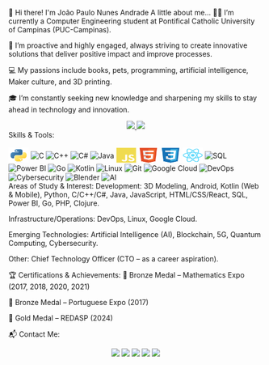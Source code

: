 👋 Hi there! I'm João Paulo Nunes Andrade
A little about me...
👨‍💻 I’m currently a Computer Engineering student at Pontifical Catholic University of Campinas (PUC-Campinas).

🚀 I’m proactive and highly engaged, always striving to create innovative solutions that deliver positive impact and improve processes.

💻 My passions include books, pets, programming, artificial intelligence, Maker culture, and 3D printing.

🎓 I’m constantly seeking new knowledge and sharpening my skills to stay ahead in technology and innovation.

<div align="center"> <a href="https://github.com/joaopaulonu"> <img height="180em" src="https://github-readme-stats.vercel.app/api?username=joaopaulonu&show_icons=true&theme=dracula&include_all_commits=true&count_private=true"/> <img height="180em" src="https://github-readme-stats.vercel.app/api/top-langs/?username=joaopaulonu&layout=compact&langs_count=16&theme=dracula"/> </a> </div>
Skills & Tools:
<div style="display: inline_block"><br> <img align="center" alt="Python" height="30" width="40" src="https://raw.githubusercontent.com/devicons/devicon/master/icons/python/python-original.svg"> <img align="center" alt="C" height="30" width="40" src="https://cdn.jsdelivr.net/gh/devicons/devicon/icons/c/c-original.svg"> <img align="center" alt="C++" height="30" width="40" src="https://cdn.jsdelivr.net/gh/devicons/devicon/icons/cplusplus/cplusplus-original.svg"> <img align="center" alt="C#" height="30" width="40" src="https://cdn.jsdelivr.net/gh/devicons/devicon/icons/csharp/csharp-original.svg"> <img align="center" alt="Java" height="30" width="40" src="https://cdn.jsdelivr.net/gh/devicons/devicon/icons/java/java-original.svg"> <img align="center" alt="JavaScript" height="30" width="40" src="https://raw.githubusercontent.com/devicons/devicon/master/icons/javascript/javascript-plain.svg"> <img align="center" alt="HTML5" height="30" width="40" src="https://raw.githubusercontent.com/devicons/devicon/master/icons/html5/html5-original.svg"> <img align="center" alt="CSS3" height="30" width="40" src="https://raw.githubusercontent.com/devicons/devicon/master/icons/css3/css3-original.svg"> <img align="center" alt="React" height="30" width="40" src="https://raw.githubusercontent.com/devicons/devicon/master/icons/react/react-original.svg"> <img align="center" alt="SQL" height="30" width="40" src="https://cdn.jsdelivr.net/gh/devicons/devicon/icons/postgresql/postgresql-original.svg"> <img align="center" alt="Power BI" height="30" width="40" src="https://img.shields.io/badge/Power_BI-F2C811?style=for-the-badge&logo=power-bi&logoColor=white"> <img align="center" alt="Go" height="30" width="40" src="https://cdn.jsdelivr.net/gh/devicons/devicon/icons/go/go-original.svg"> <img align="center" alt="Kotlin" height="30" width="40" src="https://cdn.jsdelivr.net/gh/devicons/devicon/icons/kotlin/kotlin-original.svg"> <img align="center" alt="Linux" height="30" width="40" src="https://cdn.jsdelivr.net/gh/devicons/devicon/icons/linux/linux-original.svg"> <img align="center" alt="Git" height="30" width="40" src="https://cdn.jsdelivr.net/gh/devicons/devicon/icons/git/git-original.svg"> <img align="center" alt="Google Cloud" height="30" width="40" src="https://cdn.jsdelivr.net/gh/devicons/devicon/icons/googlecloud/googlecloud-original.svg"> <img align="center" alt="DevOps" height="30" width="40" src="https://cdn.jsdelivr.net/gh/devicons/devicon/icons/docker/docker-plain.svg"> <img align="center" alt="Cybersecurity" height="30" width="40" src="https://img.shields.io/badge/Cybersecurity-000000?style=for-the-badge&logo=cybersecurity&logoColor=white"> <img align="center" alt="Blender" height="30" width="40" src="https://cdn.jsdelivr.net/gh/devicons/devicon/icons/blender/blender-original.svg"> <img align="center" alt="AI" height="30" width="40" src="https://img.shields.io/badge/Artificial_Intelligence-FF4500?style=for-the-badge&logo=openai&logoColor=white"> </div>
Areas of Study & Interest:
Development: 3D Modeling, Android, Kotlin (Web & Mobile), Python, C/C++/C#, Java, JavaScript, HTML/CSS/React, SQL, Power BI, Go, PHP, Clojure.

Infrastructure/Operations: DevOps, Linux, Google Cloud.

Emerging Technologies: Artificial Intelligence (AI), Blockchain, 5G, Quantum Computing, Cybersecurity.

Other: Chief Technology Officer (CTO – as a career aspiration).

🏆 Certifications & Achievements:
🥉 Bronze Medal – Mathematics Expo (2017, 2018, 2020, 2021)

🥉 Bronze Medal – Portuguese Expo (2017)

🥇 Gold Medal – REDASP (2024)

📬 Contact Me:
<div align="center"> <a href="https://www.linkedin.com/in/nunes-andrade" target="_blank"><img src="https://img.shields.io/badge/-LinkedIn-%230077B5?style=for-the-badge&logo=linkedin&logoColor=white"></a> <a href="https://instagram.com/jp_nunes.andrade" target="_blank"><img src="https://img.shields.io/badge/-Instagram-%23E4405F?style=for-the-badge&logo=instagram&logoColor=white"></a> <a href="mailto:jpnunesandrade26@gmail.com"><img src="https://img.shields.io/badge/-Gmail-%23333?style=for-the-badge&logo=gmail&logoColor=white"></a> <a href="https://api.whatsapp.com/send?phone=5519995837955" target="_blank"><img src="https://img.shields.io/badge/WhatsApp-25D366?style=for-the-badge&logo=whatsapp&logoColor=white"></a> <a href="https://www.alura.com.br/indica-dev/jpnunesandrade26" target="_blank"><img src="https://img.shields.io/badge/Alura-0077B5?style=for-the-badge&logo=alura&logoColor=white"></a> </div>

